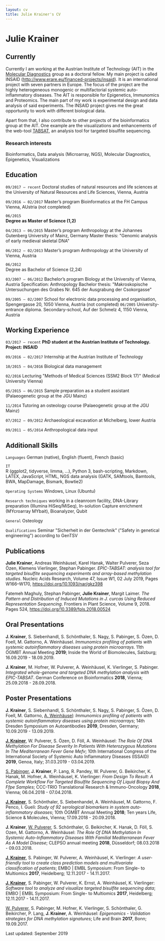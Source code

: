 ```yaml
---
layout: cv
title: Julie Krainer's CV
---
```

# Julie Krainer

## Currently
Currently I am working at the Austrian Institute of Technology (AIT) in the <a href="https://www.ait.ac.at/en/solutions/molecular-diagnostics/">Molecular Diagnostics</a> group as a doctoral fellow. My main project is called INSAID (<a href="http://www.erare.eu/financed-projects/insaid">http://www.erare.eu/financed-projects/insaid</a>). It is an international project with seven partners in Europe. The focus of the project are the highly heterogeneous monogenic or multifactorial systemic auto-inflammatory diseases. The AIT is responsible for Epigenetics, Immunomics and Proteomics. The main part of my work is experimental design and data analysis of said experiments. The INSAID project gives me the great opportunity to work with different biological data.

Apart from that, I also contribute to other projects of the bioinformatics group at the AIT. One example are the visualizations and enhancements of the web-tool <a href="https://journals.plos.org/plosone/article?id=10.1371/journal.pone.0160227">TABSAT</a>, an analysis tool for targeted bisulfite sequencing.


### Research interests
Bioinformatics, Data analysis (Microarray, NGS), Molecular Diagnostics, Epigenetics, Visualizations

## Education
`09/2017 – recent`
Doctoral studies of natural resources and life sciences at the University of Natural Resources and Life Sciences, Vienna, Austria

`09/2016 – 02/2017`	
Master’s program Bioinformatics at the FH Campus Vienna, AUstria (not completed) 

`06/2015`	
**Degree as Master of Science (1,2)**

`04/2013 – 06/2015`	
Master’s program Anthropology at the Johannes Gutenberg University of Mainz, Germany
		Master thesis:
	"Genomic analysis of early medieval skeletal DNA"
	
`06/2012 – 02/2013`	
Master’s program Anthropology at the University of Vienna, Austria

`06/2012` 	
Degree as Bachelor of Science (2,24)

`03/2007 – 06/2012`
Bachelor’s program Biology at the University of Vienna, Austria
Specification: Anthropology
Bachelor thesis:
"Makroskopische Untersuchungen des Grabes Nr. 645 der Ausgrabung 
der Csokorgasse"

`09/2005 – 02/2007` 	School for electronic data processing and organisation, Spengergasse 20, 1050 Vienna, Austria (not completed)
`06/2005` 	University-entrance diploma. Secondary-school, Auf der Schmelz 4, 1150 Vienna, Austria
	
## Working Experience
`03/2017 – recent`
**PhD student at the Austrian Institute of Technology.
	Project: INSAID**

`09/2016 – 02/2017`	
Internship at the Austrian Institute of Technology

`10/2015 – 04/2016`
Biological data management

`02/2016`
Lecturing "Methods of Medical Sciences (SSM2 Block 17)" (Medical University Vienna)

`05/2015 – 06/2015`
Sample preparation as a student assistant (Palaeogenetic group at the JGU Mainz)

`11/2014`
Tutoring an osteology course (Palaeogenetic group at the JGU Mainz)

`07/2012 – 09/2012`
Archaeological excavation at Michelberg, lower Austria

`09/2011 – 05/2014`
Anthropological data input

## Additionall Skills
`Languages`
German (native), English (fluent), French (basic)

`IT` 	
R (ggplot2, tidyverse, limma, …), Python 3, bash-scripting, Markdown, LATEX, JavaScript, HTML, NGS data analysis (GATK, SAMtools, Bamtools, BWA, MapDamage, Bismark, Bowtie2)

`Operating Systems`
Windows, Linux (Ubuntu)

`Research techniques`
working in a cleanroom facility, DNA-Library preparation (Illumina HiSeq/MiSeq), In-solution Capture enrichment (MYcroarray MYbait), Bioanalyzer, Qubit

`General`
Osteology

`Qualifications`
Seminar "Sicherheit in der Gentechnik" ("Safety in genetical engineering") according to GenTSV


## Publications
**Julie Krainer**, Andreas Weinhäusel, Karel Hanak, Walter Pulverer, Seza Özen, Klemens Vierlinger, Stephan Pabinger. _EPIC-TABSAT: analysis tool for targeted bisulfite sequencing experiments and array-based methylation studies_. Nucleic Acids Research, Volume 47, Issue W1, 02 July 2019, Pages W166–W170, <a href="https://doi.org/10.1093/nar/gkz398">https://doi.org/10.1093/nar/gkz398</a> 

Fatemeh Maghuly, Stephan Pabinger, **Julie Krainer**, Margit Laimer. *The Pattern and Distribution of Induced Mutations in J. curcas Using Reduced Representation Sequencing*. Frontiers in Plant Science, Volume 9, 2018. Pages 524, <a href="https://doi.org/10.3389/fpls.2018.00524">https://doi.org/10.3389/fpls.2018.00524</a>


## Oral Presentations
**J. Krainer**, S. Siebenhandl, S. Schönthaler, S. Nagy, S. Pabinger, S. Özen, D. Foell, M. Gattorno, A. Weinhäusel. *Immunomics profiling of patients with systemic autoinflammatory diseases using protein microarrays*. 11th ÖGMBT Annual Meeting **2019**; Inside the World of Biomolecules, Salzburg; 16.09.2019 - 18.09.2019.

**J. Krainer**, M. Hofner, W. Pulverer, A. Weinhäusel, K. Vierlinger, S. Pabinger. *Integrated whole-genome and targeted DNA methylation analysis with EPIC-TABSAT*. German Conference on Bioinformatics **2018**, Vienna; 25.09.2018 - 28.09.2018.

## Poster Presentations
**J. Krainer**, S. Siebenhandl, S. Schönthaler, S. Nagy, S. Pabinger, S. Özen, D. Foell, M. Gattorno, <span style="text-decoration:underline">A. Weinhäusel</span>: *Immunomics profiling of patients with systemic autoinflammatory diseases using protein microarrays*; 14th Dresden Symposium on Autoantibodies **2019**, Dresden, Germany; 10.09.2019 - 13.09.2019.

<span style="text-decoration:underline">**J. Krainer**</span>, W. Pulverer, S. Özen, D. Föll, A. Weinhäusel: *The Role Of DNA Methylation For Disease Severity In Patients With Heterozygous Mutations In The Mediterranean Fever Gene Mefv*; 10th International Congress of the International Society of Systemic Auto Inflammatory Diseases (ISSAID) **2019**, Genoa, Italy; 31.03.2019 - 03.04.2019.

<span style="text-decoration:underline">S. Pabinger</span>, **J. Krainer**, P. Lang, R. Pandey, W. Pulverer, G. Beikircher, K. Hanak, M. Hofner, A. Weinhäusel, K. Vierlinger: *From Design To Result: A Complete Workflow For Targeted Bisulfite Sequencing Of Liquid Biopsy And Ffpe Samples*; CCC-TRIO Translational Research & Immuno-Oncology **2018**, Vienna; 06.04.2018 - 07.04.2018.

<span style="text-decoration:underline">**J. Krainer**</span>, S. Schönthaler, S. Siebenhandel, A. Weinhäusel, M. Gattorno, F. Penco, I. Gueli: *Study of 92 serological biomarkers in system auto-inflammatory diseases*; 10th ÖGMBT Annual Meeting **2018**; Ten years Life, Science & Molecules, Vienna; 17.09.2018 - 20.09.2018.

**J. Krainer**, <span style="text-decoration:underline">W. Pulverer</span>, S. Schönthaler, G. Beikircher, K. Hanak, D. Föll, S. Ozen, M. Gattorno, A. Weinhäusel: *The Role Of DNA Methylation In Systemic Auto-Inflammatory Diseases With Familial Mediterranean Fever As A Model Disease*; CLEPSO annual meeting **2018**, Düsseldorf; 08.03.2018 - 09.03.2018.

<span style="text-decoration:underline">**J. Krainer**</span>, S. Pabinger, W. Pulverer, A. Weinhäusel, K. Vierlinger: *A user-friendly tool to create class prediction models and multivariate classification of patients*; EMBO \| EMBL Symposium: From Single- to Multiomics **2017**, Heidelberg; 12.11.2017 - 14.11.2017.

<span style="text-decoration:underline">**J. Krainer**</span>, S. Pabinger, W. Pulverer, K. Ernst, A. Weinhäusel, K. Vierlinger: *Software tool to analyze and visualize targeted bisulfite sequencing data*; EMBO \| EMBL Symposium: From Single- to Multiomics **2017**, Heidelberg; 12.11.2017 - 14.11.2017.

<span style="text-decoration:underline">W. Pulverer</span>, S. Pabinger, M. Hofner, K. Vierlinger, S. Schönthaler, G. Beikircher, P. Lang, **J. Krainer**, A. Weinhäusel: *Epigenomics - Validation strategies for DNA methylation signatures*; Life and Brain **2017**, Bonn; 19.09.2017.

Last updated: September 2019
